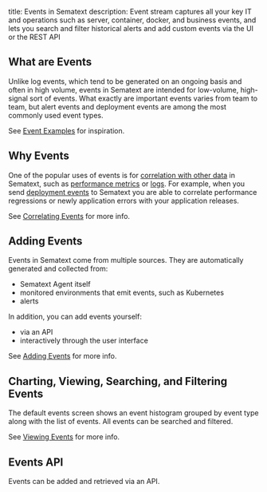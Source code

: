 title: Events in Sematext
description: Event stream captures all your key IT and operations such as server, container, docker, and business events, and lets you search and filter historical alerts and add custom events via the UI or the REST API

## What are Events

Unlike log events, which tend to be generated on an ongoing basis and often in high volume, events in Sematext are intended for low-volume, high-signal sort of events.  What exactly are important events varies from team to team, but alert events and deployment events are among the most commonly used event types.

See [Event Examples](event-examples.md) for inspiration.

## Why Events

One of the popular uses of events is for [correlation with other data]() in Sematext, such as [performance metrics]() or [logs]().  For example, when you send [deployment events]() to Sematext you are able to correlate performance regressions or newly application errors with your application releases.

See [Correlating Events](correlation.md) for more info.

## Adding Events

Events in Sematext come from multiple sources.  They are automatically generated and collected from:
- Sematext Agent itself
- monitored environments that emit events, such as Kubernetes
- alerts

In addition, you can add events yourself:
- via an API
- interactively through the user interface

See [Adding Events](adding.md) for more info.

## Charting, Viewing, Searching, and Filtering Events

The default events screen shows an event histogram grouped by event type along with the list of events.  All events can be searched and filtered.

See [Viewing Events]() for more info.

## Events API

Events can be added and retrieved via an API.

